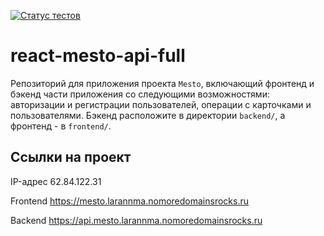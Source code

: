 [![Статус тестов](../../actions/workflows/tests.yml/badge.svg)](../../actions/workflows/tests.yml)

# react-mesto-api-full
Репозиторий для приложения проекта `Mesto`, включающий фронтенд и бэкенд части приложения со следующими возможностями: авторизации и регистрации пользователей, операции с карточками и пользователями. Бэкенд расположите в директории `backend/`, а фронтенд - в `frontend/`. 

## Ссылки на проект

IP-адрес 62.84.122.31

Frontend https://mesto.larannma.nomoredomainsrocks.ru

Backend https://api.mesto.larannma.nomoredomainsrocks.ru
